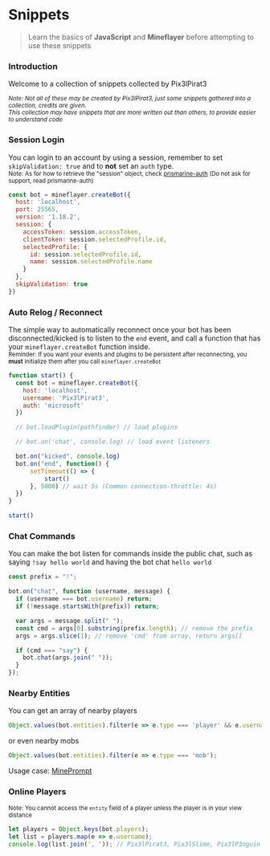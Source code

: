 # Snippets

> Learn the basics of **JavaScript** and **Mineflayer** before attempting to use these snippets

### Introduction

Welcome to a collection of snippets collected by Pix3lPirat3

<sup>*Note: Not all of these may be created by Pix3lPirat3, just some snippets gathered into a collection, credits are given.*</sup>
<br>
<sup>*This collection may have snippets that are more written out than others, to provide easier to understand code*</sup>

### Session Login
You can login to an account by using a session, remember to set `skipValidation: true` and to **not** set an `auth` type.
<br>
<sup>Note: As for how to retrieve the "session" object, check [prismarine-auth](https://github.com/PrismarineJS/prismarine-auth) (Do not ask for support, read prismarine-auth)</sup>
```js
const bot = mineflayer.createBot({
  host: 'localhost',
  port: 25565,
  version: '1.18.2',
  session: {
    accessToken: session.accessToken,
    clientToken: session.selectedProfile.id,
    selectedProfile: {
      id: session.selectedProfile.id,
      name: session.selectedProfile.name
    }
  },
  skipValidation: true
})
```

### Auto Relog / Reconnect
The simple way to automatically reconnect once your bot has been disconnected/kicked is to listen to the `end` event, and call a function that has your `mineflayer.createBot` function inside.
<br>
<sup>Reminder: If you want your events and plugins to be persistent after reconnecting, you **must** initialize them after you call `mineflayer.createBot`</sup>

```js
function start() {
  const bot = mineflayer.createBot({
    host: 'localhost',
    username: 'Pix3lPirat3',
    auth: 'microsoft'
  })

  // bot.loadPlugin(pathfinder) // load plugins

  // bot.on('chat', console.log) // load event listeners

  bot.on("kicked", console.log)
  bot.on("end", function() {
      setTimeout(() => {
          start()
      }, 5000) // wait 5s (Common connection-throttle: 4s)
  })
}

start()
```


### Chat Commands
You can make the bot listen for commands inside the public chat, such as saying `!say hello world` and having the bot chat `hello world`
```js
const prefix = "!";

bot.on("chat", function (username, message) {
  if (username === bot.username) return;
  if (!message.startsWith(prefix)) return;

  var args = message.split(" ");
  const cmd = args[0].substring(prefix.length); // remove the prefix
  args = args.slice(1); // remove 'cmd' from array, return args[]

  if (cmd === "say") {
    bot.chat(args.join(" "));
  }
});
```

### Nearby Entities
You can get an array of nearby players
```js
Object.values(bot.entities).filter(e => e.type === 'player' && e.username !== bot.username);
```
or even nearby mobs
```js
Object.values(bot.entities).filter(e => e.type === 'mob');
```
Usage case: [MinePrompt](https://github.com/Pix3lPirat3/mineprompt/blob/main/addons/commands/nearby.js)

### Online Players
<sup>Note: You cannot access the `entity` field of a player unless the player is in your view distance</sup>

```js
let players = Object.keys(bot.players);
let list = players.map(e => e.username);
console.log(list.join(', ')); // Pix3lPirat3, Pix3lSlime, Pix3lP3nguin
```